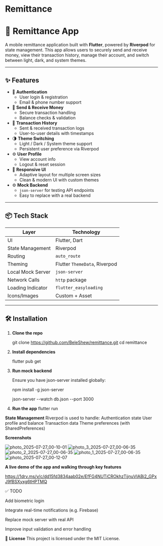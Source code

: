 # Remittance

# 💸 Remittance App

A mobile remittance application built with **Flutter**, powered by **Riverpod** for state management. This app allows users to securely send and receive money, view their transaction history, manage their account, and switch between light, dark, and system themes.

---

## ✨ Features

- 🔐 **Authentication**
  - User login & registration
  - Email & phone number support
- 💸 **Send & Receive Money**
  - Secure transaction handling
  - Balance checks & validation
- 📜 **Transaction History**
  - Sent & received transaction logs
  - User-to-user details with timestamps
- 🌗 **Theme Switching**
  - Light / Dark / System theme support
  - Persistent user preference via Riverpod
- ⚙️ **User Profile**
  - View account info
  - Logout & reset session
- 🚀 **Responsive UI**
  - Adaptive layout for multiple screen sizes
  - Clean & modern UI with custom themes
- ⚙️ **Mock Backend**
  - `json-server` for testing API endpoints
  - Easy to replace with a real backend

---

## 📦 Tech Stack

| Layer            | Technology         |
|------------------|--------------------|
| UI               | Flutter, Dart      |
| State Management | Riverpod           |
| Routing          |  `auto_route` |
| Theming          | Flutter `ThemeData`, Riverpod |
| Local Mock Server| `json-server`      |
| Network Calls    | `http` package     |
| Loading Indicator| `flutter_easyloading` |
| Icons/Images     | Custom + Asset     |

---

## 🛠 Installation

1. **Clone the repo**

     git clone https://github.com/BeleShew/remittance.git
     cd remittance

2. **Install dependencies**

    flutter pub get

3. **Run mock backend**

   Ensure you have json-server installed globally:
   
    npm install -g json-server
   
    json-server --watch db.json --port 3000

5. **Run the app**
     flutter run
   
**State Management**
  Riverpod is used to handle:
  Authentication state
  User profile and balance
  Transaction data
  Theme preferences (with SharedPreferences)

  
**Screenshots**

  ![photo_2025-07-27_00-10-01](https://github.com/user-attachments/assets/da7014ee-84b4-4cbf-9eca-9ec055d6e3b2)
  ![photo_3_2025-07-27_00-06-35](https://github.com/user-attachments/assets/626af919-b13b-456e-92d3-1eb098dba96b)
  ![photo_2_2025-07-27_00-06-35](https://github.com/user-attachments/assets/b770f4a9-79b9-4159-bea9-ac8f39aee230)
  ![photo_1_2025-07-27_00-06-35](https://github.com/user-attachments/assets/727a564a-90b6-47ce-adad-cc8b09061944)
  ![photo_2025-07-27_00-12-07](https://github.com/user-attachments/assets/f32e400a-716a-4517-8398-318b96353096)

**A live demo of the app and walking through key features**

  https://1drv.ms/v/c/dd15fd3834aab02e/EfFG4NUTiCROkhzTijnuVIABi2_GPxJ9fBSXyxg6tHPTMQ

✅ TODO

   Add biometric login
  
   Integrate real-time notifications (e.g. Firebase)
  
   Replace mock server with real API
  
   Improve input validation and error handling

📄 **License**
This project is licensed under the MIT License.
